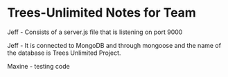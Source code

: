 # Trees-Unlimited Notes for Team

Jeff - Consists of a server.js file that is listening on port 9000

Jeff - It is connected to MongoDB and through mongoose and the name of the database is Trees Unlimited Project.

Maxine - testing code


